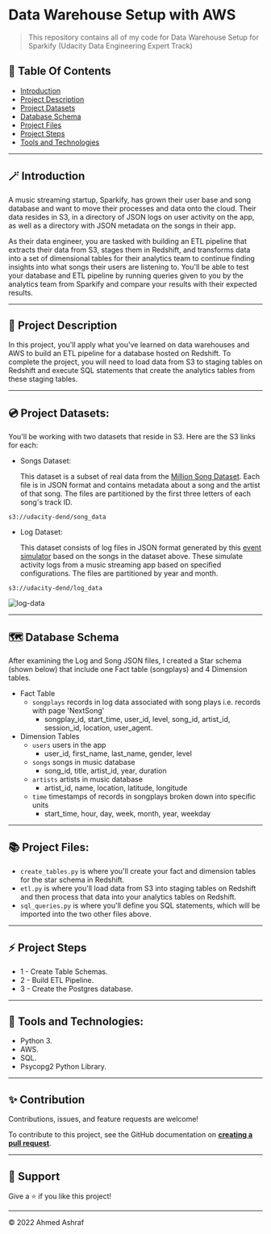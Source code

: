 # Data Warehouse Setup with AWS
> This repository contains all of my code for Data Warehouse Setup for Sparkify (Udacity Data Engineering Expert Track)

## 📕 Table Of Contents
* [Introduction](#-introduction)
* [Project Description](#-project-description)
* [Project Datasets](#-project-datasets)
* [Database Schema](#-database-schema)
* [Project Files](#-project-files)
* [Project Steps](#-project-steps)
* [Tools and Technologies](#-tools-and-technologies) 
---

## 🪄 Introduction
A music streaming startup, Sparkify, has grown their user base and song database and want to move their processes and data onto the cloud. Their data resides in S3, in a directory of JSON logs on user activity on the app, as well as a directory with JSON metadata on the songs in their app.

As their data engineer, you are tasked with building an ETL pipeline that extracts their data from S3, stages them in Redshift, and transforms data into a set of dimensional tables for their analytics team to continue finding insights into what songs their users are listening to. You'll be able to test your database and ETL pipeline by running queries given to you by the analytics team from Sparkify and compare your results with their expected results.

---

## 📝 Project Description

In this project, you'll apply what you've learned on data warehouses and AWS to build an ETL pipeline for a database hosted on Redshift. To complete the project, you will need to load data from S3 to staging tables on Redshift and execute SQL statements that create the analytics tables from these staging tables.

---

## 💿 Project Datasets:

You'll be working with two datasets that reside in S3. Here are the S3 links for each:

- Songs Dataset:

  This dataset is a subset of real data from the [Million Song Dataset](http://millionsongdataset.com/). Each file is in JSON format and contains metadata about a song and the artist of that song. The files are partitioned by the first three letters of each song's track ID.

```
s3://udacity-dend/song_data
```
- Log Dataset:

  This dataset consists of log files in JSON format generated by this [event simulator](https://github.com/Interana/eventsim) based on the songs in the dataset above. These simulate activity logs from a music streaming app based on specified configurations. The files are partitioned by year and month.

```
s3://udacity-dend/log_data
```

![log-data](https://user-images.githubusercontent.com/46838441/191114096-960d74b7-2745-4006-bef7-b5f616e1113f.png)

---

## 🗺️ Database Schema

After examining the Log and Song JSON files, I created a Star schema (shown below) that include one Fact table (songplays) and 4 Dimension tables.

- Fact Table
  - ```songplays``` records in log data associated with song plays i.e. records with page 'NextSong'
    - songplay_id, start_time, user_id, level, song_id, artist_id, session_id, location, user_agent.
- Dimension Tables
  - ```users``` users in the app
    - user_id, first_name, last_name, gender, level
  - ```songs``` songs in music database
    - song_id, title, artist_id, year, duration
  - ```artists``` artists in music database
    - artist_id, name, location, latitude, longitude
  - ```time``` timestamps of records in songplays broken down into specific units
    - start_time, hour, day, week, month, year, weekday

---


## 📚 Project Files:

- ```create_tables.py``` is where you'll create your fact and dimension tables for the star schema in Redshift.
- ```etl.py``` is where you'll load data from S3 into staging tables on Redshift and then process that data into your analytics tables on Redshift.
- ```sql_queries.py``` is where you'll define you SQL statements, which will be imported into the two other files above.

---

## ⚡ Project Steps

- 1 - Create Table Schemas.
- 2 - Build ETL Pipeline.
- 3 - Create the Postgres database.
---
## 🔧 Tools and Technologies:
- Python 3.
- AWS.
- SQL.
- Psycopg2 Python Library.


---
## ✨ Contribution

Contributions, issues, and feature requests are welcome!

To contribute to this project, see the GitHub documentation on **[creating a pull request](https://help.github.com/en/github/collaborating-with-issues-and-pull-requests/creating-a-pull-request)**.

---

## 👏 Support

Give a ⭐️ if you like this project!
___________________________________

<p>&copy; 2022 Ahmed Ashraf</p>
